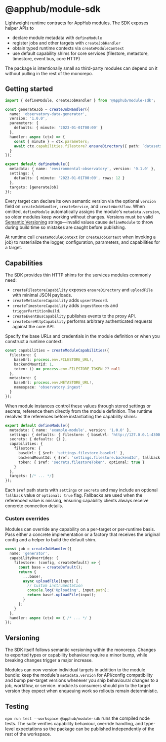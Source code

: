 # @apphub/module-sdk

Lightweight runtime contracts for AppHub modules. The SDK exposes helper APIs to

- declare module metadata with `defineModule`
- register jobs and other targets with `createJobHandler`
- obtain typed runtime contexts via `createModuleContext`
- use default capability shims for core services (filestore, metastore, timestore, event bus, core HTTP)

The package is intentionally small so third-party modules can depend on it without pulling in the rest of the monorepo.

## Getting started

```ts
import { defineModule, createJobHandler } from '@apphub/module-sdk';

const generateJob = createJobHandler({
  name: 'observatory-data-generator',
  version: '1.0.0',
  parameters: {
    defaults: { minute: '2023-01-01T00:00' }
  },
  handler: async (ctx) => {
    const { minute } = ctx.parameters;
    await ctx.capabilities.filestore?.ensureDirectory({ path: `datasets/${minute}` });
  }
});

export default defineModule({
  metadata: { name: 'environmental-observatory', version: '0.1.0' },
  settings: {
    defaults: { minute: '2023-01-01T00:00', rows: 12 }
  },
  targets: [generateJob]
});
```

Every target can declare its own semantic version via the optional `version` field on `createJobHandler`, `createService`, and `createWorkflow`. When omitted, `defineModule` automatically assigns the module's
`metadata.version`, so older modules keep working without changes. Versions must be valid [Semantic Versioning](https://semver.org/) strings—invalid values cause `defineModule` to throw during build time so
mistakes are caught before publishing.

At runtime call `createModuleContext` (or `createJobContext` when invoking a job) to materialize the logger, configuration, parameters, and capabilities for a target.

## Capabilities

The SDK provides thin HTTP shims for the services modules commonly need:

- `createFilestoreCapability` exposes `ensureDirectory` and `uploadFile` with minimal JSON payloads.
- `createMetastoreCapability` adds `upsertRecord`.
- `createTimestoreCapability` adds `ingestRecords` and `triggerPartitionBuild`.
- `createEventBusCapability` publishes events to the proxy API.
- `createCoreHttpCapability` performs arbitrary authenticated requests against the core API.

Specify the base URLs and credentials in the module definition or when you construct a runtime context:

```ts
const capabilities = createModuleCapabilities({
  filestore: {
    baseUrl: process.env.FILESTORE_URL!,
    backendMountId: 1,
    token: () => process.env.FILESTORE_TOKEN ?? null
  },
  metastore: {
    baseUrl: process.env.METASTORE_URL!,
    namespace: 'observatory.ingest'
  }
});
```

When module instances control these values through stored settings or secrets, reference them directly from the module definition. The runtime resolves the references before instantiating the capability shims:

```ts
export default defineModule({
  metadata: { name: 'example-module', version: '1.0.0' },
  settings: { defaults: { filestore: { baseUrl: 'http://127.0.0.1:4300', backendId: 1 } } },
  secrets: { defaults: {} },
  capabilities: {
    filestore: {
      baseUrl: { $ref: 'settings.filestore.baseUrl' },
      backendMountId: { $ref: 'settings.filestore.backendId', fallback: 1 },
      token: { $ref: 'secrets.filestoreToken', optional: true }
    }
  },
  targets: [/* ... */]
});
```

Each `$ref` path starts with `settings` or `secrets` and may include an optional `fallback` value or `optional: true` flag. Fallbacks are used when the referenced value is missing, ensuring capability clients always receive concrete connection details.

### Custom overrides

Modules can override any capability on a per-target or per-runtime basis. Pass either a concrete implementation or a factory that receives the original config and a helper to build the default shim.

```ts
const job = createJobHandler({
  name: 'generator',
  capabilityOverrides: {
    filestore: (config, createDefault) => {
      const base = createDefault();
      return {
        ...base!,
        async uploadFile(input) {
          // Custom instrumentation
          console.log('Uploading', input.path);
          return base!.uploadFile(input);
        }
      };
    }
  },
  handler: async (ctx) => { /* ... */ }
});
```

## Versioning

The SDK itself follows semantic versioning within the monorepo. Changes to exported types or capability behaviour require a minor bump, while breaking changes trigger a major increase.

Modules can now version individual targets in addition to the module bundle: keep the module's `metadata.version` for API/config compatibility and bump per-target versions whenever you ship behavioural
changes to a job, workflow, or service. module.ts consumers should pin to the target version they expect when enqueuing work so rollouts remain deterministic.

## Testing

`npm run test --workspace @apphub/module-sdk` runs the compiled node tests. The suite verifies capability behaviour, override handling, and type-level expectations so the package can be published independently of the rest of the workspace.
